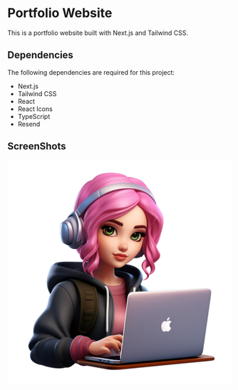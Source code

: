 # Portfolio Website

This is a portfolio website built with Next.js and Tailwind CSS. 


## Dependencies

The following dependencies are required for this project:

- Next.js
- Tailwind CSS
- React
- React Icons
- TypeScript
- Resend

## ScreenShots

![alt text](https://github.com/greatrifat/portfolio/blob/main/public/images/hero-image.png)